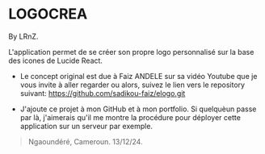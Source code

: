 # LOGOCREA 

By LRnZ.

L'application permet de se créer son propre logo personnalisé sur la base des icones de Lucide React.

- Le concept original est due à Faiz ANDELE sur sa vidéo Youtube que je vous invite à aller regarder ou alors, suivez le lien vers le repository suivant: https://github.com/sadikou-faiz/elogo.git

- J'ajoute ce projet à mon GitHub et à mon portfolio. Si quelquèun passe par là, j'aimerais qu'il me montre la procédure pour déployer cette application sur un serveur par exemple.

> Ngaoundéré, Cameroun. 13/12/24.
